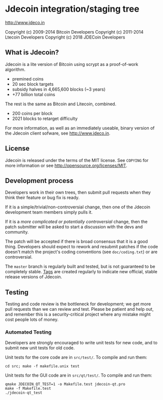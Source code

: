 Jdecoin integration/staging tree
================================

http://www.jdeco.in

Copyright (c) 2009-2014 Bitcoin Developers
Copyright (c) 2011-2014 Ltecoin Developers
Copyright (c) 2018 JDECoin Developers

What is Jdecoin?
----------------

Jdecoin is a lite version of Bitcoin using scrypt as a proof-of-work algorithm.
 - premined coins
 - 20 sec block targets
 - subsidy halves in 4,665,600  blocks (~3 years)
 - +77 billion total coins

The rest is the same as Bitcoin and Litecoin, combined.
 - 200 coins per block
 - 2021 blocks to retarget difficulty

For more information, as well as an immediately useable, binary version of
the Jdecoin client sofware, see http://www.jdeco.in.

License
-------

Jdecoin is released under the terms of the MIT license. See `COPYING` for more
information or see http://opensource.org/licenses/MIT.

Development process
-------------------

Developers work in their own trees, then submit pull requests when they think
their feature or bug fix is ready.

If it is a simple/trivial/non-controversial change, then one of the Jdecoin
development team members simply pulls it.

If it is a *more complicated or potentially controversial* change, then the patch
submitter will be asked to start a discussion with the devs and community.

The patch will be accepted if there is broad consensus that it is a good thing.
Developers should expect to rework and resubmit patches if the code doesn't
match the project's coding conventions (see `doc/coding.txt`) or are
controversial.

The `master` branch is regularly built and tested, but is not guaranteed to be
completely stable. [Tags](https://github.com/jdecoin-project/jdecoin/tags) are created
regularly to indicate new official, stable release versions of Jdecoin.

Testing
-------

Testing and code review is the bottleneck for development; we get more pull
requests than we can review and test. Please be patient and help out, and
remember this is a security-critical project where any mistake might cost people
lots of money.

### Automated Testing

Developers are strongly encouraged to write unit tests for new code, and to
submit new unit tests for old code.

Unit tests for the core code are in `src/test/`. To compile and run them:

    cd src; make -f makefile.unix test

Unit tests for the GUI code are in `src/qt/test/`. To compile and run them:

    qmake JDECOIN_QT_TEST=1 -o Makefile.test jdecoin-qt.pro
    make -f Makefile.test
    ./jdecoin-qt_test

